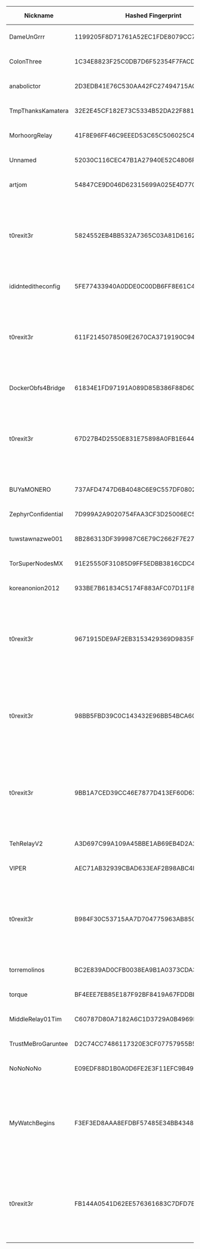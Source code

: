 | Nickname |  Hashed Fingerprint	| Or Addresses | Contact | Running | Flags | Last Seen | First Seen | Last Restarted | Advertised Bandwidth | Platform | Version | Version Status | Recommended Version | Verified hostnames | Exit policy |
|---|---|---|---|---|---|---|---|---|---|---|---|---|---|---|---|
|DameUnGrrr | 1199205F8D71761A52EC1FDE8079CC7D6A2D4A1C | ["5.181.188.200:9001","[2a03:cfc0:8004::4:48]:9001"] | dcinside.com <a AT dcinside dot live> | true | Running, V2Dir, Valid | 2025-08-04 22:00:00 | 2025-08-04 03:00:00 | 2025-08-04 06:57:04 | 0 | Tor 0.4.8.10 on Linux | 0.4.8.10 | recommended | true | N/A | ["reject *:*"]|
|ColonThree | 1C34E8823F25C0DB7D6F52354F7FACD2B11AC1AA | ["194.15.36.183:9001","[2a0e:97c0:3e3:66d::1]:9001"] | 504TimeOut - <tor [at] mymailclient [dot] de> | true | Running, V2Dir, Valid | 2025-08-04 22:00:00 | 2025-08-04 17:00:00 | 2025-08-04 16:35:20 | 0 | Tor 0.4.8.17 on Linux | 0.4.8.17 | recommended | true | N/A | ["reject *:*"]|
|anabolictor | 2D3EDB41E76C530AA42FC27494715ACBD3D37B4B | ["157.180.42.200:9001"] | nicenic@tutamail.com | true | Running, V2Dir, Valid | 2025-08-04 22:00:00 | 2025-08-04 09:00:00 | 2025-08-04 14:41:35 | 0 | Tor 0.4.8.10 on Linux | 0.4.8.10 | recommended | true | ["static.200.42.180.157.clients.your-server.de"] | ["reject *:*"]|
|TmpThanksKamatera | 32E2E45CF182E73C5334B52DA22F881B523A1765 | ["45.147.250.45:443"] | Alessandro Greco <alessandro DOT greco DOT 1 AT protonmail DOT com> | true | Running, V2Dir, Valid | 2025-08-04 22:00:00 | 2025-08-04 08:00:00 | 2025-08-04 07:25:18 | 0 | Tor 0.4.8.17 on Linux | 0.4.8.17 | recommended | true | N/A | ["reject *:*"]|
|MorhoorgRelay | 41F8E96FF46C9EEED53C65C506025C46F2D0BB6F | ["91.35.155.145:9001"] | Yro03jenZORAK106@gmail.com | true | Running, V2Dir, Valid | 2025-08-04 22:00:00 | 2025-08-04 13:00:00 | 2025-08-04 11:30:14 | 0 | Tor 0.4.8.17 on Linux | 0.4.8.17 | recommended | true | ["p5b239b91.dip0.t-ipconnect.de"] | ["reject *:*"]|
|Unnamed | 52030C116CEC47B1A27940E52C4806FD05655B5F | ["87.120.8.171:9001"] | N/A | true | Running, Valid | 2025-08-04 22:00:00 | 2025-08-04 20:00:00 | 2025-08-04 18:53:09 | 0 | Tor 0.4.8.17 on Linux | 0.4.8.17 | recommended | true | N/A | ["reject *:*"]|
|artjom | 54847CE9D046D62315699A025E4D7706E139C98B | ["84.175.46.101:59913","[2003:d9:572a:6b00:921b:eff:fec6:35fe]:59913"] | artjom5@proton.me | true | Running, V2Dir, Valid | 2025-08-04 22:00:00 | 2025-08-04 19:00:00 | 2025-08-04 20:45:11 | 0 | Tor 0.4.8.17 on Linux | 0.4.8.17 | recommended | true | ["p54af2e65.dip0.t-ipconnect.de"] | ["reject *:*"]|
|t0rexit3r | 5824552EB4BB532A7365C03A81D6162ADFCBAE26 | ["46.183.216.212:8443"] | non1cknam3@proton.me | true | Exit, Running, V2Dir, Valid | 2025-08-04 22:00:00 | 2025-08-04 17:00:00 | 2025-08-04 16:22:04 | 0 | Tor 0.4.8.17 on Linux | 0.4.8.17 | recommended | true | N/A | ["reject 0.0.0.0/8:*","reject 169.254.0.0/16:*","reject 127.0.0.0/8:*","reject 192.168.0.0/16:*","reject 10.0.0.0/8:*","reject 172.16.0.0/12:*","reject 46.183.216.212:*","accept *:80","accept *:443","accept *:8080","reject *:*"]|
|ididnteditheconfig | 5FE77433940A0DDE0C00DB6FF8E61C4B7A075A7E | ["64.49.45.21:8443"] | N/A | false | Running, Valid | 2025-08-04 07:00:00 | 2025-08-04 02:00:00 | 2025-08-04 01:28:07 | 0 | Tor 0.4.8.11 on Linux | 0.4.8.11 | recommended | true | N/A | ["reject *:*"]|
|t0rexit3r | 611F2145078509E2670CA3719190C9458F66CF40 | ["46.183.216.212:8080"] | non1cknam3@proton.me | true | Exit, Running, V2Dir, Valid | 2025-08-04 22:00:00 | 2025-08-04 17:00:00 | 2025-08-04 16:22:08 | 0 | Tor 0.4.8.17 on Linux | 0.4.8.17 | recommended | true | N/A | ["reject 0.0.0.0/8:*","reject 169.254.0.0/16:*","reject 127.0.0.0/8:*","reject 192.168.0.0/16:*","reject 10.0.0.0/8:*","reject 172.16.0.0/12:*","reject 46.183.216.212:*","accept *:80","accept *:443","accept *:8080","reject *:*"]|
|DockerObfs4Bridge | 61834E1FD97191A089D85B386F88D6074165101A | ["31.178.106.239:9001"] | N/A | true | Running, V2Dir, Valid | 2025-08-04 22:00:00 | 2025-08-04 08:00:00 | 2025-08-04 06:04:58 | 0 | Tor 0.4.8.14 on Linux | 0.4.8.14 | recommended | true | ["31-178-106-239.dynamic.play.pl"] | ["reject *:*"]|
|t0rexit3r | 67D27B4D2550E831E75898A0FB1E644BD0C0E8F6 | ["46.183.216.212:5000"] | non1cknam3@proton.me | true | Exit, Running, V2Dir, Valid | 2025-08-04 22:00:00 | 2025-08-04 17:00:00 | 2025-08-04 16:22:05 | 0 | Tor 0.4.8.17 on Linux | 0.4.8.17 | recommended | true | N/A | ["reject 0.0.0.0/8:*","reject 169.254.0.0/16:*","reject 127.0.0.0/8:*","reject 192.168.0.0/16:*","reject 10.0.0.0/8:*","reject 172.16.0.0/12:*","reject 46.183.216.212:*","accept *:80","accept *:443","accept *:8080","reject *:*"]|
|BUYaMONERO | 737AFD4747D6B4048C6E9C557DF0802ACD4153A9 | ["212.192.214.44:443"] | N/A | true | Running, Valid | 2025-08-04 22:00:00 | 2025-08-04 12:00:00 | 2025-08-04 11:19:36 | 0 | Tor 0.4.8.17 on Linux | 0.4.8.17 | recommended | true | N/A | ["reject *:*"]|
|ZephyrConfidential | 7D999A2A9020754FAA3CF3D25006EC54827A50BD | ["23.95.79.234:443"] | N/A | true | Running, V2Dir, Valid | 2025-08-04 22:00:00 | 2025-08-04 19:00:00 | 2025-08-04 17:49:39 | 0 | Tor 0.4.8.17 on Linux | 0.4.8.17 | recommended | true | N/A | ["reject *:*"]|
|tuwstawnazwe001 | 8B286313DF399987C6E79C2662F7E27E62A18488 | ["144.24.160.119:443"] | N/A | true | Running, V2Dir, Valid | 2025-08-04 22:00:00 | 2025-08-04 22:00:00 | 2025-08-04 21:01:55 | 0 | Tor 0.4.8.17 on Linux | 0.4.8.17 | recommended | true | N/A | ["reject *:*"]|
|TorSuperNodesMX | 91E25550F31085D9FF5EDBB3816CDC4E05E32502 | ["103.138.188.124:443"] | torsupernodes@protonmail.com | true | Running, Valid | 2025-08-04 22:00:00 | 2025-08-04 07:00:00 | 2025-08-04 05:34:04 | 0 | Tor 0.4.8.17 on Linux | 0.4.8.17 | recommended | true | N/A | ["reject *:*"]|
|koreanonion2012 | 933BE7B61834C5174F883AFC07D11F8A78D5C46B | ["65.181.112.221:443"] | tykaltmail5@pm.me | true | Running, V2Dir, Valid | 2025-08-04 22:00:00 | 2025-08-04 07:00:00 | 2025-08-04 05:49:18 | 0 | Tor 0.4.8.10 on Linux | 0.4.8.10 | recommended | true | ["xodud.com"] | ["reject *:*"]|
|t0rexit3r | 9671915DE9AF2EB3153429369D9835F59FCDBC54 | ["46.183.216.212:9443"] | non1cknam3@proton.me | true | Exit, Running, V2Dir, Valid | 2025-08-04 22:00:00 | 2025-08-04 17:00:00 | 2025-08-04 16:22:04 | 0 | Tor 0.4.8.17 on Linux | 0.4.8.17 | recommended | true | N/A | ["reject 0.0.0.0/8:*","reject 169.254.0.0/16:*","reject 127.0.0.0/8:*","reject 192.168.0.0/16:*","reject 10.0.0.0/8:*","reject 172.16.0.0/12:*","reject 46.183.216.212:*","accept *:80","accept *:443","accept *:8080","reject *:*"]|
|t0rexit3r | 98BB5FBD39C0C143432E96BB54BCA606F63899DB | ["46.183.216.212:443"] | non1cknam3@proton.me | true | Exit, Running, V2Dir, Valid | 2025-08-04 22:00:00 | 2025-08-04 17:00:00 | 2025-08-04 16:22:09 | 0 | Tor 0.4.8.17 on Linux | 0.4.8.17 | recommended | true | N/A | ["reject 0.0.0.0/8:*","reject 169.254.0.0/16:*","reject 127.0.0.0/8:*","reject 192.168.0.0/16:*","reject 10.0.0.0/8:*","reject 172.16.0.0/12:*","reject 46.183.216.212:*","accept *:80","accept *:443","accept *:8080","reject *:*"]|
|t0rexit3r | 9BB1A7CED39CC46E7877D413EF60D639804C845D | ["46.183.216.212:80"] | non1cknam3@proton.me | true | Exit, Running, V2Dir, Valid | 2025-08-04 22:00:00 | 2025-08-04 17:00:00 | 2025-08-04 16:22:02 | 0 | Tor 0.4.8.17 on Linux | 0.4.8.17 | recommended | true | N/A | ["reject 0.0.0.0/8:*","reject 169.254.0.0/16:*","reject 127.0.0.0/8:*","reject 192.168.0.0/16:*","reject 10.0.0.0/8:*","reject 172.16.0.0/12:*","reject 46.183.216.212:*","accept *:80","accept *:443","accept *:8080","reject *:*"]|
|TehRelayV2 | A3D697C99A109A45BBE1AB69EB4D2A252750CC78 | ["83.11.191.45:9001"] | methsamurai@cocaine.ninja | true | Running, V2Dir, Valid | 2025-08-04 22:00:00 | 2025-08-04 12:00:00 | 2025-08-04 11:00:14 | 0 | Tor 0.4.8.17 on Linux | 0.4.8.17 | recommended | true | ["83.11.191.45.ipv4.supernova.orange.pl"] | ["reject *:*"]|
|VIPER | AEC71AB32939CBAD633EAF2B98ABC4D5B49E5FC1 | ["66.168.143.19:9100"] | N/A | true | Running, Valid | 2025-08-04 22:00:00 | 2025-08-04 05:00:00 | 2025-08-04 04:19:10 | 0 | Tor 0.4.8.17 on Linux | 0.4.8.17 | recommended | true | ["syn-066-168-143-019.res.spectrum.com"] | ["reject *:*"]|
|t0rexit3r | B984F30C53715AA7D704775963AB85079B80405F | ["46.183.216.212:5200"] | non1cknam3@proton.me | true | Exit, Running, V2Dir, Valid | 2025-08-04 22:00:00 | 2025-08-04 17:00:00 | 2025-08-04 16:22:07 | 0 | Tor 0.4.8.17 on Linux | 0.4.8.17 | recommended | true | N/A | ["reject 0.0.0.0/8:*","reject 169.254.0.0/16:*","reject 127.0.0.0/8:*","reject 192.168.0.0/16:*","reject 10.0.0.0/8:*","reject 172.16.0.0/12:*","reject 46.183.216.212:*","accept *:80","accept *:443","accept *:8080","reject *:*"]|
|torremolinos | BC2E839AD0CFB0038EA9B1A0373CDA39D491A871 | ["86.15.253.196:9001"] | N/A | true | Running, V2Dir, Valid | 2025-08-04 22:00:00 | 2025-08-04 12:00:00 | 2025-08-04 14:38:55 | 0 | Tor 0.4.8.10 on Linux | 0.4.8.10 | recommended | true | ["cpc92828-seac26-2-0-cust195.7-2.cable.virginm.net"] | ["reject *:*"]|
|torque | BF4EEE7EB85E187F92BF8419A67FDDBD7F128B37 | ["136.48.20.200:9001"] | N/A | true | Running, V2Dir, Valid | 2025-08-04 22:00:00 | 2025-08-04 08:00:00 | 2025-08-04 04:50:31 | 0 | Tor 0.4.8.17 on Linux | 0.4.8.17 | recommended | true | N/A | ["reject *:*"]|
|MiddleRelay01Tim | C60787D80A7182A6C1D3729A0B4969E568E57188 | ["155.94.154.133:9001"] | Tim <wt95377@gmail.com> | true | Running, V2Dir, Valid | 2025-08-04 22:00:00 | 2025-08-04 07:00:00 | 2025-08-04 06:06:59 | 0 | Tor 0.4.8.17 on Linux | 0.4.8.17 | recommended | true | N/A | ["reject *:*"]|
|TrustMeBroGaruntee | D2C74CC7486117320E3CF07757955B59F439068C | ["136.38.226.125:9002"] | untidy4982@proton.me | true | Running, V2Dir, Valid | 2025-08-04 22:00:00 | 2025-08-04 00:00:00 | 2025-08-04 01:32:13 | 0 | Tor 0.4.8.17 on Linux | 0.4.8.17 | recommended | true | N/A | ["reject *:*"]|
|NoNoNoNo | E09EDF88D1B0A0D6FE2E3F11EFC9B49669C2F4ED | ["46.167.244.3:80"] | N/A | true | Running, Valid | 2025-08-04 22:00:00 | 2025-08-04 12:00:00 | 2025-08-04 11:34:48 | 0 | Tor 0.4.8.17 on Linux | 0.4.8.17 | recommended | true | ["3.244.167.46.finalhosting.cz"] | ["reject *:*"]|
|MyWatchBegins | F3EF3ED8AAA8EFDBF57485E34BB434868B99FCA9 | ["152.53.184.161:443","[2a0a:4cc0:c1:12a1:58f9:e7ff:fe0b:b0f1]:443"] | mywatchbegins@atomicmail.io | true | Exit, Running, V2Dir, Valid | 2025-08-04 22:00:00 | 2025-08-04 15:00:00 | 2025-08-04 14:02:51 | 0 | Tor 0.4.8.17 on Linux | 0.4.8.17 | recommended | true | ["v2202508285279369167.quicksrv.de"] | ["reject 0.0.0.0/8:*","reject 169.254.0.0/16:*","reject 127.0.0.0/8:*","reject 192.168.0.0/16:*","reject 10.0.0.0/8:*","reject 172.16.0.0/12:*","reject 152.53.184.161:*","accept *:80","accept *:443","accept *:53","accept *:853","reject *:*"]|
|t0rexit3r | FB144A0541D62EE576361683C7DFD7E062CD1D55 | ["46.183.216.212:9001"] | non1cknam3@proton.me | true | Exit, Running, V2Dir, Valid | 2025-08-04 22:00:00 | 2025-08-04 17:00:00 | 2025-08-04 16:22:03 | 0 | Tor 0.4.8.17 on Linux | 0.4.8.17 | recommended | true | N/A | ["reject 0.0.0.0/8:*","reject 169.254.0.0/16:*","reject 127.0.0.0/8:*","reject 192.168.0.0/16:*","reject 10.0.0.0/8:*","reject 172.16.0.0/12:*","reject 46.183.216.212:*","accept *:80","accept *:443","accept *:8080","reject *:*"]|

